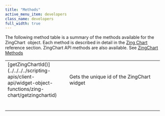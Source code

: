 ```yaml
---
title: "Methods"
active_menu_item: developers
class_name: developers
full_width: true
---
```



The following method table is a summary of the methods available for the ZingChart  object. Each method is described in detail in the [Zing Chart](../../../../scripting-apis/client-api/widget-object-functions/zing-chart/index) reference section. ZingChart API methods are also available. See [ZingChart Methods](methods3.htm)

<table>
<tr>
<td width="182">
[getZingChartId()](../../../../scripting-apis/client-api/widget-object-functions/zing-chart/getzingchartid)

</td>
<td width="8">
</td>
<td width="752">
Gets the unique id of the ZingChart widget

</td>
</tr>
<tr>
<td width="182">

</td>
<td width="8">
</td>
<td width="752">
</td>
</tr>
<tr>
<td width="182">
</td>
<td width="8">
</td>
<td width="752">
</td>
</tr>
<tr>
<td width="182">
</td>
<td width="8">
</td>
<td width="752">
</td>
</tr>
<tr>
<td width="182">
</td>
<td width="8">
</td>
<td width="752">
</td>
</tr>
<tr>
<td width="182">
</td>
<td width="8">
</td>
<td width="752">
</td>
</tr>
<tr>
<td width="182">
</td>
<td width="8">
</td>
<td width="752">
</td>
</tr>
</table>
